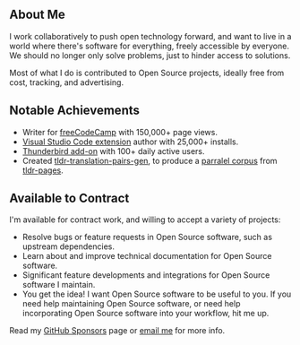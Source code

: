 ## About Me

I work collaboratively to push open technology forward, and want to live in a world where there's software for everything, freely accessible by everyone. We should no longer only solve problems, just to hinder access to solutions.

Most of what I do is contributed to Open Source projects, ideally free from cost, tracking, and advertising.

## Notable Achievements

* Writer for [freeCodeCamp](https://www.freecodecamp.org/news/author/seth/) with 150,000+ page views.
* [Visual Studio Code extension](https://marketplace.visualstudio.com/items?itemName=elypia.magick-image-reader) author with 25,000+ installs.
* [Thunderbird add-on](https://addons.thunderbird.net/thunderbird/user/SethFalco/) with 100+ daily active users.
* Created [tldr-translation-pairs-gen](https://github.com/tldr-pages/tldr-translation-pairs-gen), to produce a [parralel corpus](https://opus.nlpl.eu/tldr-pages/corpus/version/tldr-pages) from [tldr-pages](https://github.com/tldr-pages/tldr).

## Available to Contract

I'm available for contract work, and willing to accept a variety of projects:

* Resolve bugs or feature requests in Open Source software, such as upstream dependencies.
* Learn about and improve technical documentation for Open Source software.
* Significant feature developments and integrations for Open Source software I maintain.
* You get the idea! I want Open Source software to be useful to you. If you need help maintaining Open Source software, or need help incorporating Open Source software into your workflow, hit me up.

Read my [GitHub Sponsors](https://github.com/sponsors/SethFalco/) page or [email me](mailto:seth@falco.fun) for more info.
